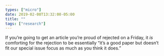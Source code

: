 ```yaml
---
types: ["micro"]
date: 2019-02-08T13:32:00-05:00
title: ""
tags: ["research"]
---
```

If you’re going to get an article you’re proud of rejected on a Friday, it *is* comforting for the rejection to be essentially “it’s a good paper but doesn’t fit our special issue focus as much as you think it does.”
